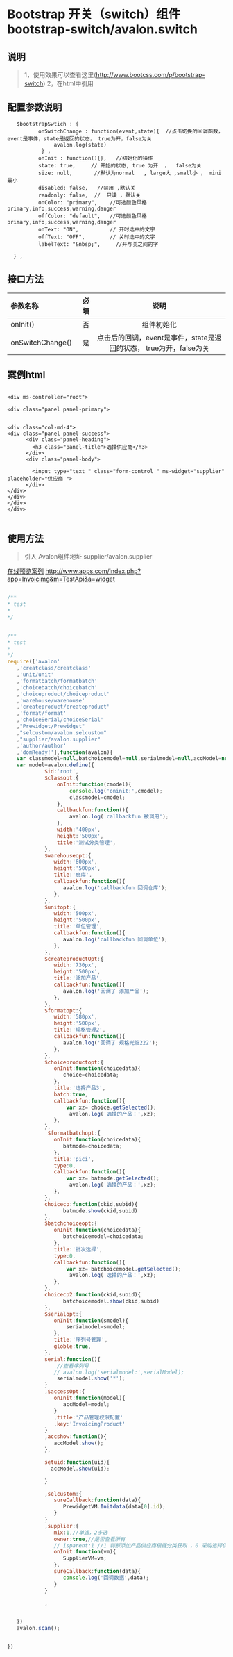 # Bootstrap 开关（switch）组件 bootstrap-switch/avalon.switch

## 说明
  > 1，使用效果可以查看这里(http://www.bootcss.com/p/bootstrap-switch)
  > 2，在html中引用 <div  ms-widget="bootstrap-swtich,$,$bootstrapSwtich"> </div>



## 配置参数说明
       $bootstrapSwtich : {
              onSwitchChange : function(event,state){  //点击切换的回调函数，event是事件，state是返回的状态， true为开，false为关
                   avalon.log(state)   
               } ,
              onInit : function(){},   //初始化的操作
              state: true,     // 开始的状态, true 为开  ，  false为关
              size: null,       //默认为normal   , large大 ,small小 ， mini最小
              disabled: false,   //禁用 ,默认关
              readonly: false,  //  只读 ，默认关
              onColor: "primary",    //可选颜色风格primary,info,success,warning,danger
              offColor: "default",   //可选颜色风格primary,info,success,warning,danger
              onText: "ON",          // 开时选中的文字
              offText: "OFF",        // 关时选中的文字
              labelText: "&nbsp;",     //开与关之间的字

      } ,


##  接口方法

| 参数名称      |    必填 | 说明  |
| :-------- | --------:| :--: |
|onInit()|否| 组件初始化  |
|onSwitchChange()|是| 点击后的回调，event是事件，state是返回的状态， true为开，false为关  |




## 案例html 


```

<div ms-controller="root">

<div class="panel panel-primary">


<div class="col-md-4">
<div class="panel panel-success">
      <div class="panel-heading">
        <h3 class="panel-title">选择供应商</h3>
      </div>
      <div class="panel-body">

        <input type="text " class="form-control " ms-widget="supplier"  placeholder="供应商 ">
      </div>
</div>
</div>
</div>
</div>


```


## 使用方法

  > 引入 Avalon组件地址 supplier/avalon.supplier

   [在线预览案列](http://www.apps.com/index.php?app=Invoicimg&m=TestApi&a=widget) http://www.apps.com/index.php?app=Invoicimg&m=TestApi&a=widget

``` javascript

/**
* test
* 
*/


/**
* test
* 
*/
require(['avalon'
   ,'creatclass/creatclass'
   ,'unit/unit'
   ,'formatbatch/formatbatch'
   ,'choicebatch/choicebatch'
   ,'choiceproduct/choiceproduct'
   ,'warehouse/warehouse'
   ,'createproduct/createproduct'
   ,'format/format'
   ,'choiceSerial/choiceSerial'
   ,"Prewidget/Prewidget"
   ,"selcustom/avalon.selcustom"
   ,"supplier/avalon.supplier"
   ,'author/author'
   ,'domReady!'],function(avalon){
   var classmodel=null,batchoicemodel=null,serialmodel=null,accModel=null,choice=[],batmode=[];
   var model=avalon.define({ 
   			$id:'root',
   			$classopt:{
   				onInit:function(cmodel){
   					console.log('oninit:',cmodel);
   					classmodel=cmodel;
   				},
   				callbackfun:function(){
   					avalon.log('callbackfun 被调用');
   				},
   				width:'400px',
   				height:'500px',
   				title:'测试分类管理',
   			},
            $warehouseopt:{
               width:'600px',
               height:'500px',
               title:'仓库',
               callbackfun:function(){
                  avalon.log('callbackfun 回调仓库');
               },
            },
            $unitopt:{
               width:'500px',
               height:'500px',
               title:'单位管理',
               callbackfun:function(){
                  avalon.log('callbackfun 回调单位');
               },
            },
            $createproductOpt:{
               width:'730px',
               height:'500px',
               title:'添加产品',
               callbackfun:function(){
                  avalon.log('回调了 添加产品');
               },
            },
            $formatopt:{
               width:'580px',
               height:'500px',
               title:'规格管理2',
               callbackfun:function(){
                  avalon.log('回调了 规格光临222');
               },
            },
            $choiceproductopt:{
               onInit:function(choicedata){
                  choice=choicedata;
               },
               title:'选择产品3',
               batch:true,
               callbackfun:function(){
                   var xz= choice.getSelected();
                    avalon.log('选择的产品：',xz);
               },
            },
             $formatbatchopt:{
               onInit:function(choicedata){
                  batmode=choicedata;
               },
               title:'pici',
               type:0,
               callbackfun:function(){
                   var xz= batmode.getSelected();
                    avalon.log('选择的产品：',xz);
               },
            },
            choicecp:function(ckid,subid){                 
                  batmode.show(ckid,subid)
            },
            $batchchoiceopt:{
               onInit:function(choicedata){
                  batchoicemodel=choicedata;
               },
               title:'批次选择',
               type:0,
               callbackfun:function(){
                   var xz= batchoicemodel.getSelected();
                    avalon.log('选择的产品：',xz);
               },
            },
            choicecp2:function(ckid,subid){                 
                  batchoicemodel.show(ckid,subid)
            },
            $serialopt:{
               onInit:function(smodel){
                   serialmodel=smodel;
               },
               title:'序列号管理',
               globle:true,
            },
            serial:function(){
                //查看序列号
               // avalon.log('serialmodel:',serialModel);
                serialmodel.show('*');
            }
            ,$accessOpt:{
               onInit:function(model){
                  accModel=model;
               }
               ,title:'产品管理权限配置'
               ,key:'InvoicimgProduct'
            }
            ,accshow:function(){
               accModel.show();
            },

            setuid:function(uid){
              accModel.show(uid);

            }

            ,selcustom:{
               sureCallback:function(data){
                  PrewidgetVM.Initdata(data[0].id);
               }
            }
            ,supplier:{
               mix:1,//单选，2多选
               owner:true,//是否查看所有
               // isparent:1 //1 判断添加产品供应商根据分类获取 ，0 采购选择供应商根据产品获取
               onInit:function(vm){
                  SupplierVM=vm;
               },
               sureCallback:function(data){
                  console.log('回调数据',data);
               }
            }

            ,


   })
   avalon.scan();


})




